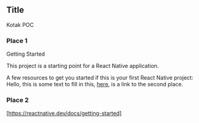 ## Title
 Kotak POC

### Place 1
Getting Started

This project is a starting point for a React Native application.

A few resources to get you started if this is your first React Native project:
Hello, this is some text to fill in this, [here](#place-2), is a link to the second place.

### Place 2
[https://reactnative.dev/docs/getting-started]
